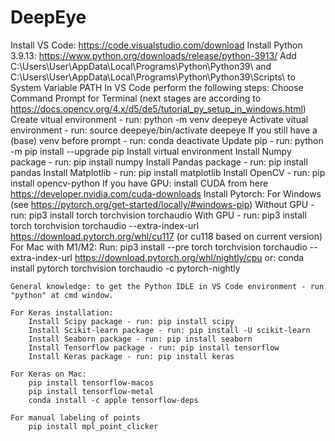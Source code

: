 # DeepEye

Install VS Code: https://code.visualstudio.com/download
Install Python 3.9.13: https://www.python.org/downloads/release/python-3913/
Add C:\Users\User\AppData\Local\Programs\Python\Python39\ and C:\Users\User\AppData\Local\Programs\Python\Python39\Scripts\ to System Variable PATH
In VS Code perform the following steps:
	Choose Command Prompt for Terminal (next stages are according to https://docs.opencv.org/4.x/d5/de5/tutorial_py_setup_in_windows.html)
	Create vitual environment - run: python -m venv deepeye 
	Activate vitual environment - run: source deepeye/bin/activate deepeye
	If you still have a (base) venv before prompt - run: conda deactivate
	Update pip - run: python -m pip install --upgrade pip
 	Install virtual environment
	Install Numpy package - run: pip install numpy
	Install Pandas package - run: pip install pandas
	Install Matplotlib - run: pip install matplotlib 
	Install OpenCV - run: pip install opencv-python
	If you have GPU: install CUDA from here
	https://developer.nvidia.com/cuda-downloads
	Install Pytorch:
		For Windows (see https://pytorch.org/get-started/locally/#windows-pip) 
			Without GPU - run: pip3 install torch torchvision torchaudio
			With GPU - run: pip3 install torch torchvision torchaudio --extra-index-url https://download.pytorch.org/whl/cu117 (or cu118 based on current version)
		For Mac with M1/M2:
			Run: pip3 install --pre torch torchvision torchaudio --extra-index-url https://download.pytorch.org/whl/nightly/cpu
				 or: conda install pytorch torchvision torchaudio -c pytorch-nightly

	General knowledge: to get the Python IDLE in VS Code environment - run "python" at cmd window.
	
	For Keras installation:
		Install Scipy package - run: pip install scipy
		Install Scikit-learn package - run: pip install -U scikit-learn
		Install Seaborn package - run: pip install seaborn
		Install Tensorflow package - run: pip install tensorflow
		Install Keras package - run: pip install keras
		
	For Keras on Mac:
		pip install tensorflow-macos
		pip install tensorflow-metal
		conda install -c apple tensorflow-deps
		
	For manual labeling of points
		pip install mpl_point_clicker
